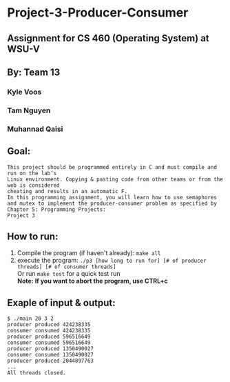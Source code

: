 # Project-3-Producer-Consumer
## Assignment for CS 460 (Operating System) at WSU-V  
## By: Team 13  
### Kyle Voos  
### Tam Nguyen  
### Muhannad Qaisi  
## Goal:
```
This project should be programmed entirely in C and must compile and run on the lab’s
Linux environment. Copying & pasting code from other teams or from the web is considered
cheating and results in an automatic F.
In this programming assignment, you will learn how to use semaphores and mutex to implement the producer-consumer problem as specified by Chapter 5: Programming Projects:
Project 3
```
  

## How to run:
1. Compile the program (if haven't already): ```make all```  
2. execute the program: ```./p3 [how long to run for] [# of producer threads] [# of consumer threads]```  
Or run ```make test``` for a quick test run  
**Note: If you want to abort the program, use CTRL+c**
  

## Exaple of input & output:  
```
$ ./main 20 3 2
producer produced 424238335
consumer consumed 424238335
producer produced 596516649
consumer consumed 596516649
producer produced 1350490027
consumer consumed 1350490027
producer produced 2044897763
...
All threads closed.
```